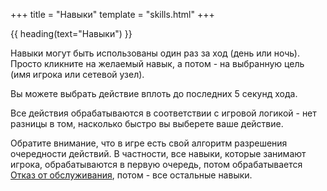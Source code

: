 +++
title = "Навыки"
template = "skills.html"
+++

{{ heading(text="Навыки") }}

Навыки могут быть использованы один раз за ход (день или ночь).
Просто кликните на желаемый навык, а потом - на выбранную цель (имя игрока или сетевой узел).

Вы можете выбрать действие вплоть до последних 5 секунд хода.

Все действия обрабатываются в соответствии с игровой логикой - нет разницы в том, насколько быстро вы выберете ваше действие.

Обратите внимание, что в игре есть свой алгоритм разрешения очередности действий.
В частности, все навыки, которые занимают игрока, обрабатываются в первую очередь,
потом обрабатывается [Отказ от обслуживания](/skills/#DENIAL_OF_SERVICE),
потом - все остальные навыки.
